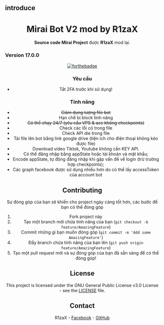 ## introduce
<div align="center">
  <h1>Mirai Bot V2 mod by R1zaX</h1>
 <strong>Source code Mirai Project</strong> được <strong>R1zaX</strong> mod lại.
</div>
	
</p>

### Version 17.0.0


<div align="center">

[![forthebadge](https://forthebadge.com/images/badges/made-with-javascript.svg)](https://nodejs.org/en/)


### Yêu cầu

- Tắt 2FA trước khi sử dụng!

### Tính năng

- ~~Giảm dung lượng file bot~~
- Hạn chế bị block tính năng
- ~~Có thể chạy 24/7 (yêu cầu VPS & acc không checkpoints)~~
- Check các lỗi có trong file
- Check API die trong file
- Tải file lên bot bằng link google drive (tiện ích cho điện thoại không kéo được file)
- Download video Tiktok, Youtube không cần KEY API.
- Có thể đăng nhập bằng appState hoặc tài khoản và mật khẩu;   
- Encode appState, tự động đăng nhập khi gặp vấn đề về login (trừ trường hợp checkpoints);
- Các graph facebook được sử dụng nhiều hơn do có thể lấy accessToken của account bot

## Contributing

Sự đóng góp của bạn sẽ khiến cho project ngày càng tốt hơn, các bước để bạn có thể đóng góp

1. Fork project này
2. Tạo một branch mới chứa tính năng của bạn (`git checkout -b feature/AmazingFeature`)
3. Commit những gì bạn muốn đóng góp (`git commit -m 'Add some AmazingFeature'`)
4. Đẩy branch chứa tính năng của bạn lên (`git push origin feature/AmazingFeature`)
5. Tạo một pull request mới và sự đóng góp của bạn đã sẵn sàng để có thể đóng góp!

<!-- LICENSE -->
## License

This project is licensed under the GNU General Public License v3.0 License - see the [LICENSE](LICENSE) file.

<!-- CONTACT -->
## Contact

R1zaX - [Facebook](https://www.facebook.com/RqzaX.VqnThuqn.040) - [GitHub](https://github.com/RqzaX040)